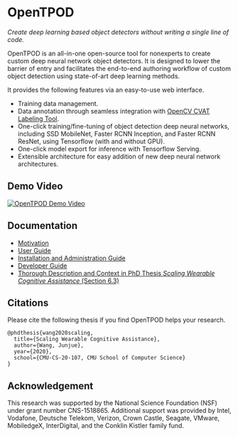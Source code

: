 # OpenTPOD

*Create deep learning based object detectors without writing a single line of code.*

OpenTPOD is an all-in-one open-source tool for nonexperts to create custom deep
neural network object detectors. It is designed to lower the barrier of entry
and facilitates the end-to-end authoring workflow of custom object detection
using state-of-art deep learning methods.

It provides the following features via an easy-to-use web interface.

* Training data management.
* Data annotation through seamless integration with [OpenCV CVAT Labeling Tool](https://github.com/opencv/cvat).
* One-click training/fine-tuning of object detection deep neural networks,
  including SSD MobileNet, Faster RCNN Inception, and Faster RCNN ResNet, using
  Tensorflow (with and without GPU).
* One-click model export for inference with Tensorflow Serving.
* Extensible architecture for easy addition of new deep neural network architectures.

## Demo Video

[![OpenTPOD Demo Video](http://img.youtube.com/vi/UHnNLrD6jTo/0.jpg)](https://youtu.be/UHnNLrD6jTo)


## Documentation

* [Motivation](docs/motivation.md)
* [User Guide](docs/user-guide.md)
* [Installation and Administration Guide](docs/server-guide.md)
* [Developer Guide](docs/notes.md)
* [Thorough Description and Context in PhD Thesis *Scaling Wearable Cognitive Assistance* (Section 6.3)](https://junjuew.github.io/assets/thesis.pdf)

## Citations

Please cite the following thesis if you find OpenTPOD helps your research.

```
@phdthesis{wang2020scaling,
  title={Scaling Wearable Cognitive Assistance},
  author={Wang, Junjue},
  year={2020},
  school={CMU-CS-20-107, CMU School of Computer Science}
}
```

## Acknowledgement

This research was supported by the National Science Foundation (NSF) under grant
number CNS-1518865. Additional support was provided by Intel, Vodafone, Deutsche
Telekom, Verizon, Crown Castle, Seagate, VMware, MobiledgeX, InterDigital, and
the Conklin Kistler family fund.
